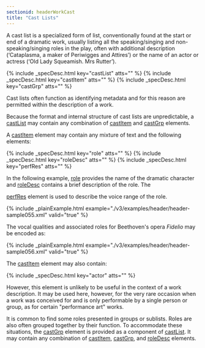 ```yaml
---
sectionid: headerWorkCast
title: "Cast Lists"
---
```




A cast list is a specialized form of list, conventionally found at the start or end
of a
dramatic work, usually listing all the speaking/singing and non-speaking/singing roles
in
the play, often with additional description (‘Cataplasma, a maker of Periwigges and
Attires’) or the name of an actor or actress (‘Old Lady Squeamish. Mrs Rutter’).



{% include _specDesc.html key="castList" atts="" %}
{% include _specDesc.html key="castItem" atts="" %}
{% include _specDesc.html key="castGrp" atts="" %}



Cast lists often function as identifying metadata and for this reason are permitted
within the description of a work.

Because the format and internal structure of cast lists are unpredictable, a <a class="link_odd_elementSpec" href="/v3/elements/castList">castList</a> may contain any combination of 
<a class="link_odd_elementSpec" href="/v3/elements/castItem">castItem</a>
and 
<a class="link_odd_elementSpec" href="/v3/elements/castGrp">castGrp</a> elements.

A 
<a class="link_odd_elementSpec" href="/v3/elements/castItem">castItem</a> element may contain any mixture of text and the
following elements:



{% include _specDesc.html key="role" atts="" %}
{% include _specDesc.html key="roleDesc" atts="" %}
{% include _specDesc.html key="perfRes" atts="" %}



In the following example, 
<a class="link_odd_elementSpec" href="/v3/elements/role">role</a> provides the name of the dramatic
character and 
<a class="link_odd_elementSpec" href="/v3/elements/roleDesc">roleDesc</a> contains a brief description of the role. The

<a class="link_odd_elementSpec" href="/v3/elements/perfRes">perfRes</a> element is used to describe the voice range of the
role.

{% include _plainExample.html example="./v3/examples/header/header-sample055.xml" valid="true" %}

The vocal qualities and associated roles for Beethoven's opera *Fidelio* may
be encoded as:

{% include _plainExample.html example="./v3/examples/header/header-sample056.xml" valid="true" %}

The 
<a class="link_odd_elementSpec" href="/v3/elements/castItem">castItem</a> element may also contain:



{% include _specDesc.html key="actor" atts="" %}



However, this element is unlikely to be useful in the context of a work description.
It
may be used here, however, for the very rare occasion when a work was conceived for
and is
only performable by a single person or group, as for certain "performance art" works.

It is common to find some roles presented in groups or sublists. Roles are also often
grouped together by their function. To accommodate these situations, the 
<a class="link_odd_elementSpec" href="/v3/elements/castGrp">castGrp</a> element is provided as a component of 
<a class="link_odd_elementSpec" href="/v3/elements/castList">castList</a>. It
may contain any combination of 
<a class="link_odd_elementSpec" href="/v3/elements/castItem">castItem</a>, 
<a class="link_odd_elementSpec" href="/v3/elements/castGrp">castGrp</a>, and 
<a class="link_odd_elementSpec" href="/v3/elements/roleDesc">roleDesc</a> elements.


